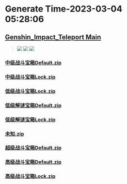 # Generate Time-2023-03-04 05:28:06

## [Genshin_Impact_Teleport Main](https://github.com/Sam5440/Genshin_Impact_Teleport)

>![](https://komarev.com/ghpvc/?username=done439)
>![](https://komarev.com/ghpvc/?username=done438)
>![](https://komarev.com/ghpvc/?username=done437)

### [中级战斗宝箱Default.zip](https://raw.githubusercontent.com/Sam5440/Genshin_Impact_Teleport/download/ManualCollectPoint/Chest/Generate%20Chest/%E6%9C%AA%E7%9F%A5/%E4%B8%AD%E7%BA%A7%E6%88%98%E6%96%97%E5%AE%9D%E7%AE%B1Default.zip)

### [中级战斗宝箱Lock.zip](https://raw.githubusercontent.com/Sam5440/Genshin_Impact_Teleport/download/ManualCollectPoint/Chest/Generate%20Chest/%E6%9C%AA%E7%9F%A5/%E4%B8%AD%E7%BA%A7%E6%88%98%E6%96%97%E5%AE%9D%E7%AE%B1Lock.zip)

### [低级战斗宝箱Lock.zip](https://raw.githubusercontent.com/Sam5440/Genshin_Impact_Teleport/download/ManualCollectPoint/Chest/Generate%20Chest/%E6%9C%AA%E7%9F%A5/%E4%BD%8E%E7%BA%A7%E6%88%98%E6%96%97%E5%AE%9D%E7%AE%B1Lock.zip)

### [低级解谜宝箱Default.zip](https://raw.githubusercontent.com/Sam5440/Genshin_Impact_Teleport/download/ManualCollectPoint/Chest/Generate%20Chest/%E6%9C%AA%E7%9F%A5/%E4%BD%8E%E7%BA%A7%E8%A7%A3%E8%B0%9C%E5%AE%9D%E7%AE%B1Default.zip)

### [低级解谜宝箱Lock.zip](https://raw.githubusercontent.com/Sam5440/Genshin_Impact_Teleport/download/ManualCollectPoint/Chest/Generate%20Chest/%E6%9C%AA%E7%9F%A5/%E4%BD%8E%E7%BA%A7%E8%A7%A3%E8%B0%9C%E5%AE%9D%E7%AE%B1Lock.zip)

### [未知.zip](https://raw.githubusercontent.com/Sam5440/Genshin_Impact_Teleport/download/ManualCollectPoint/Chest/Generate%20Chest/%E6%9C%AA%E7%9F%A5/%E6%9C%AA%E7%9F%A5.zip)

### [超级战斗宝箱Default.zip](https://raw.githubusercontent.com/Sam5440/Genshin_Impact_Teleport/download/ManualCollectPoint/Chest/Generate%20Chest/%E6%9C%AA%E7%9F%A5/%E8%B6%85%E7%BA%A7%E6%88%98%E6%96%97%E5%AE%9D%E7%AE%B1Default.zip)

### [高级战斗宝箱Default.zip](https://raw.githubusercontent.com/Sam5440/Genshin_Impact_Teleport/download/ManualCollectPoint/Chest/Generate%20Chest/%E6%9C%AA%E7%9F%A5/%E9%AB%98%E7%BA%A7%E6%88%98%E6%96%97%E5%AE%9D%E7%AE%B1Default.zip)

### [高级战斗宝箱Lock.zip](https://raw.githubusercontent.com/Sam5440/Genshin_Impact_Teleport/download/ManualCollectPoint/Chest/Generate%20Chest/%E6%9C%AA%E7%9F%A5/%E9%AB%98%E7%BA%A7%E6%88%98%E6%96%97%E5%AE%9D%E7%AE%B1Lock.zip)

